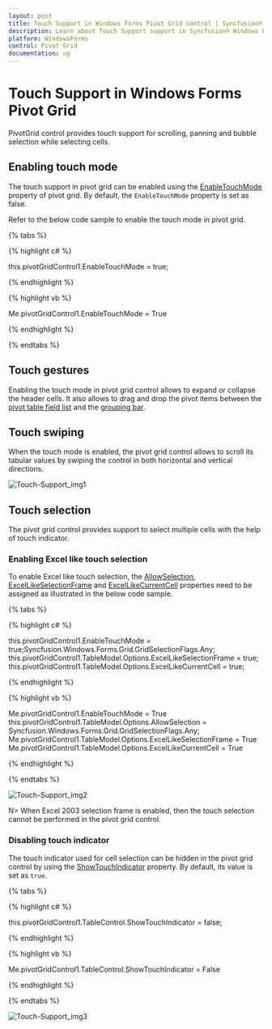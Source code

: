 ```yaml
---
layout: post
title: Touch Support in Windows Forms Pivot Grid control | Syncfusion®
description: Learn about Touch Support support in Syncfusion® Windows Forms Pivot Grid control, its elements and more details.
platform: WindowsForms
control: Pivot Grid
documentation: ug
---
```


# Touch Support in Windows Forms Pivot Grid

PivotGrid control provides touch support for scrolling, panning and bubble selection while selecting cells.

## Enabling touch mode

The touch support in pivot grid can be enabled using the [EnableTouchMode](https://help.syncfusion.com/cr/windowsforms/Syncfusion.Windows.Forms.PivotAnalysis.PivotGridControl.html#Syncfusion_Windows_Forms_PivotAnalysis_PivotGridControl_EnableTouchMode) property of pivot grid. By default, the `EnableTouchMode` property is set as false.

Refer to the below code sample to enable the touch mode in pivot grid.

{% tabs %}

{% highlight c# %}

this.pivotGridControl1.EnableTouchMode = true;

{% endhighlight %}

{% highlight vb %}

Me.pivotGridControl1.EnableTouchMode = True

{% endhighlight %}

{% endtabs %}

## Touch gestures

Enabling the touch mode in pivot grid control allows to expand or collapse the header cells. It also allows to drag and drop the pivot items between the [pivot table field list](https://help.syncfusion.com/windowsforms/pivotgrid/pivot-schema-designer) and the [grouping bar](https://help.syncfusion.com/windowsforms/pivotgrid/grouping-bar).

## Touch swiping

When the touch mode is enabled, the pivot grid control allows to scroll its tabular values by swiping the control in both horizontal and vertical directions.

![Touch-Support_img1](Touch-Support_images/Touch-Support_img1.png)

## Touch selection

The pivot grid control provides support to select multiple cells with the help of touch indicator.

### Enabling Excel like touch selection

To enable Excel like touch selection, the [AllowSelection](https://help.syncfusion.com/cr/windowsforms/Syncfusion.Windows.Forms.Grid.GridModelOptions.html#Syncfusion_Windows_Forms_Grid_GridModelOptions_AllowSelection), [ExcelLikeSelectionFrame](https://help.syncfusion.com/cr/windowsforms/Syncfusion.Windows.Forms.Grid.GridModelOptions.html#Syncfusion_Windows_Forms_Grid_GridModelOptions_ExcelLikeSelectionFrame) and [ExcelLikeCurrentCell](https://help.syncfusion.com/cr/windowsforms/Syncfusion.Windows.Forms.Grid.GridModelOptions.html#Syncfusion_Windows_Forms_Grid_GridModelOptions_ExcelLikeCurrentCell) properties need to be assigned as illustrated in the below code sample.

{% tabs %}

{% highlight c# %}

this.pivotGridControl1.EnableTouchMode = true;Syncfusion.Windows.Forms.Grid.GridSelectionFlags.Any;
this.pivotGridControl1.TableModel.Options.ExcelLikeSelectionFrame = true;
this.pivotGridControl1.TableModel.Options.ExcelLikeCurrentCell = true;

{% endhighlight %}

{% highlight vb %}

Me.pivotGridControl1.EnableTouchMode = True
this.pivotGridControl1.TableModel.Options.AllowSelection = Syncfusion.Windows.Forms.Grid.GridSelectionFlags.Any;
Me.pivotGridControl1.TableModel.Options.ExcelLikeSelectionFrame = True
Me.pivotGridControl1.TableModel.Options.ExcelLikeCurrentCell = True

{% endhighlight %}

{% endtabs %}

![Touch-Support_img2](Touch-Support_images/Touch-Support_img2.png)

N> When Excel 2003 selection frame is enabled, then the touch selection cannot be performed in the pivot grid control.

### Disabling touch indicator

The touch indicator used for cell selection can be hidden in the pivot grid control by using the [ShowTouchIndicator](https://help.syncfusion.com/cr/windowsforms/Syncfusion.Windows.Forms.Grid.GridControlBase.html#Syncfusion_Windows_Forms_Grid_GridControlBase_ShowTouchIndicator) property. By default, its value is set as `true`.

{% tabs %}

{% highlight c# %}

this.pivotGridControl1.TableControl.ShowTouchIndicator = false;

{% endhighlight %}

{% highlight vb %}

Me.pivotGridControl1.TableControl.ShowTouchIndicator = False

{% endhighlight %}

{% endtabs %}

![Touch-Support_img3](Touch-Support_images/Touch-Support_img3.png)
